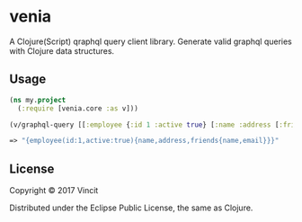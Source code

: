 # venia

A Clojure(Script) qraphql query client library. Generate valid graphql queries with Clojure data structures.

## Usage

```clj
(ns my.project
  (:require [venia.core :as v]))

(v/graphql-query [[:employee {:id 1 :active true} [:name :address [:friends [:name :email]]]]])

=> "{employee(id:1,active:true){name,address,friends{name,email}}}"
```

## License

Copyright © 2017 Vincit

Distributed under the Eclipse Public License, the same as Clojure.